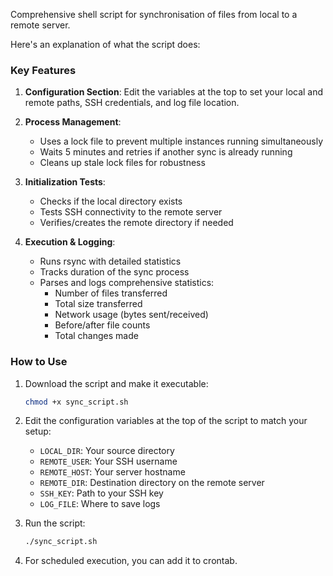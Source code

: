 Comprehensive shell script for synchronisation of files from local to a remote server.

Here's an explanation of what the script does:

### Key Features

1. **Configuration Section**: Edit the variables at the top to set your local and remote paths, SSH credentials, and log file location.

2. **Process Management**:
   - Uses a lock file to prevent multiple instances running simultaneously
   - Waits 5 minutes and retries if another sync is already running
   - Cleans up stale lock files for robustness

3. **Initialization Tests**:
   - Checks if the local directory exists
   - Tests SSH connectivity to the remote server
   - Verifies/creates the remote directory if needed

4. **Execution & Logging**:
   - Runs rsync with detailed statistics
   - Tracks duration of the sync process
   - Parses and logs comprehensive statistics:
     - Number of files transferred
     - Total size transferred
     - Network usage (bytes sent/received)
     - Before/after file counts
     - Total changes made

### How to Use

1. Download the script and make it executable:
   ```bash
   chmod +x sync_script.sh
   ```

2. Edit the configuration variables at the top of the script to match your setup:
   - `LOCAL_DIR`: Your source directory
   - `REMOTE_USER`: Your SSH username
   - `REMOTE_HOST`: Your server hostname
   - `REMOTE_DIR`: Destination directory on the remote server
   - `SSH_KEY`: Path to your SSH key
   - `LOG_FILE`: Where to save logs

3. Run the script:
   ```bash
   ./sync_script.sh
   ```

4. For scheduled execution, you can add it to crontab.
